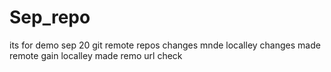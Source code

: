 # Sep_repo
its for demo
sep 20 git remote repos
changes mnde localley
changes made remote
gain localley
made remo url check
